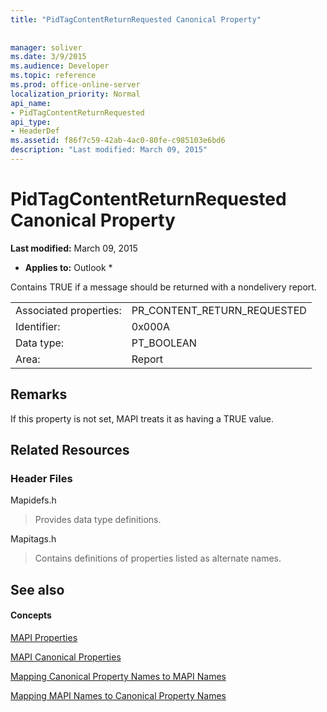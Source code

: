 ```yaml
---
title: "PidTagContentReturnRequested Canonical Property"
 
 
manager: soliver
ms.date: 3/9/2015
ms.audience: Developer
ms.topic: reference
ms.prod: office-online-server
localization_priority: Normal
api_name:
- PidTagContentReturnRequested
api_type:
- HeaderDef
ms.assetid: f86f7c59-42ab-4ac0-80fe-c985103e6bd6
description: "Last modified: March 09, 2015"
---
```


# PidTagContentReturnRequested Canonical Property

 **Last modified:** March 09, 2015 
  
 * **Applies to:** Outlook * 
  
Contains TRUE if a message should be returned with a nondelivery report. 
  
|||
|:-----|:-----|
|Associated properties:  <br/> |PR_CONTENT_RETURN_REQUESTED  <br/> |
|Identifier:  <br/> |0x000A  <br/> |
|Data type:  <br/> |PT_BOOLEAN  <br/> |
|Area:  <br/> |Report  <br/> |
   
## Remarks

If this property is not set, MAPI treats it as having a TRUE value. 
  
## Related Resources

### Header Files

Mapidefs.h
  
> Provides data type definitions.
    
Mapitags.h
  
> Contains definitions of properties listed as alternate names.
    
## See also

#### Concepts

[MAPI Properties](mapi-properties.md)
  
[MAPI Canonical Properties](mapi-canonical-properties.md)
  
[Mapping Canonical Property Names to MAPI Names](mapping-canonical-property-names-to-mapi-names.md)
  
[Mapping MAPI Names to Canonical Property Names](mapping-mapi-names-to-canonical-property-names.md)

